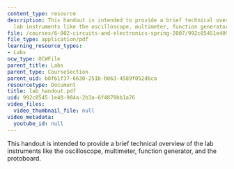 ```yaml
---
content_type: resource
description: This handout is intended to provide a brief technical overview of the
  lab instruments like the oscilloscope, multimeter, function generator, and the protoboard.
file: /courses/6-002-circuits-and-electronics-spring-2007/992c85451e40984a2b3a6f4878bb1a76_lab_handout.pdf
file_type: application/pdf
learning_resource_types:
- Labs
ocw_type: OCWFile
parent_title: Labs
parent_type: CourseSection
parent_uid: b8f61f37-6630-251b-b063-4589f052d6ca
resourcetype: Document
title: lab_handout.pdf
uid: 992c8545-1e40-984a-2b3a-6f4878bb1a76
video_files:
  video_thumbnail_file: null
video_metadata:
  youtube_id: null
---
```

This handout is intended to provide a brief technical overview of the lab instruments like the oscilloscope, multimeter, function generator, and the protoboard.

